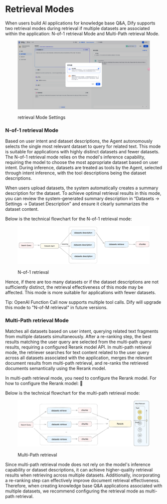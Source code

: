 # Retrieval Modes

When users build AI applications for knowledge base Q&A, Dify supports two retrieval modes during retrieval if multiple datasets are associated within the application: N-of-1 retrieval Mode and Multi-Path retrieval Mode.

<figure><img src="../../../../zh_CN/.gitbook/assets/image (125).png" alt=""><figcaption><p>retrieval Mode Settings</p></figcaption></figure>

### N-of-1 retrieval Mode

Based on user intent and dataset descriptions, the Agent autonomously selects the single most relevant dataset to query for related text. This mode is suitable for applications with highly distinct datasets and fewer datasets. The N-of-1 retrieval mode relies on the model's inference capability, requiring the model to choose the most appropriate dataset based on user intent. During inference, datasets are treated as tools by the Agent, selected through intent inference, with the tool descriptions being the dataset descriptions.

When users upload datasets, the system automatically creates a summary description for the dataset. To achieve optimal retrieval results in this mode, you can review the system-generated summary description in “Datasets -> Settings -> Dataset Description” and ensure it clearly summarizes the dataset content.

Below is the technical flowchart for the N-of-1 retrieval mode:

<figure><img src="../../../../zh_CN/.gitbook/assets/image (126).png" alt=""><figcaption><p>N-of-1 retrieval</p></figcaption></figure>

Hence, if there are too many datasets or if the dataset descriptions are not sufficiently distinct, the retrieval effectiveness of this mode may be affected. This mode is more suitable for applications with fewer datasets.

Tip: OpenAI Function Call now supports multiple tool calls. Dify will upgrade this mode to "N-of-M retrieval" in future versions.

### Multi-Path retrieval Mode

Matches all datasets based on user intent, querying related text fragments from multiple datasets simultaneously. After a re-ranking step, the best results matching the user query are selected from the multi-path query results, requiring a configured Rerank model API. In multi-path retrieval mode, the retriever searches for text content related to the user query across all datasets associated with the application, merges the relevant document results from multi-path retrieval, and re-ranks the retrieved documents semantically using the Rerank model.

In multi-path retrieval mode, you need to configure the Rerank model. For how to configure the Rerank model: 🔗

Below is the technical flowchart for the multi-path retrieval mode:

<figure><img src="../../../../zh_CN/.gitbook/assets/image (2) (1) (1) (1) (1) (1) (1) (1) (1) (1) (1) (1) (1) (1) (1) (1) (1) (1).png" alt=""><figcaption><p>Multi-Path retrieval</p></figcaption></figure>

Since multi-path retrieval mode does not rely on the model's inference capability or dataset descriptions, it can achieve higher-quality retrieval results when retrieving across multiple datasets. Additionally, incorporating a re-ranking step can effectively improve document retrieval effectiveness. Therefore, when creating knowledge base Q&A applications associated with multiple datasets, we recommend configuring the retrieval mode as multi-path retrieval.